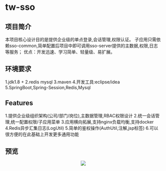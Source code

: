 # tw-sso
## 项目简介
本项目核心设计目的是提供企业级的单点登录,会话管理,权限认证。
子应用只需依赖sso-common,简单配置后项目中即可调用sso-server提供的主数据,权限,日志等服务；
优点：开发迅速、学习简单、轻量级、易扩展。

## 环境要求
1.jdk1.8 +
2.redis mysql
3.maven
4.开发工具:eclipse/idea
5.SpringBoot,Spring-Session,Redis,Mysql

## Features
1.提供企业级组织架构(公司/部门/岗位),主数据管理,RBAC权限设计
2.统一会话管理,统一配置权限/子应用菜单
3.应用横向拓展,支持nginx负载均衡,支持docker
4.Redis异步汇集日志(LogUtil)
5.简单的鉴权操作(AuthUtil,注解,jsp标签)
6.可以很方便的在此基础上开发更多通用功能

## 预览
<p align="center">
    <img src="https://raw.githubusercontent.com/xuxueli/xxl-job/master/doc/images/xxl-logo.jpg">
</p>

